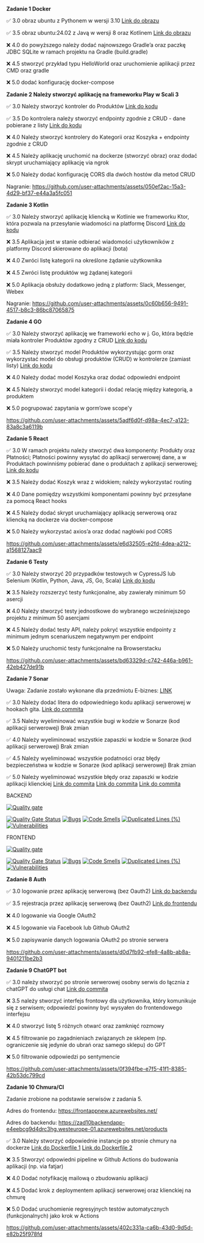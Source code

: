 **Zadanie 1 Docker**

✅ 3.0 obraz ubuntu z Pythonem w wersji 3.10 [Link do obrazu](https://hub.docker.com/repository/docker/michalharasim/zad1/tags/latest/sha256-9547de1a949110c025e0ed0a745632f699f3e4ae064b0be8885b009031903b16)

✅ 3.5 obraz ubuntu:24.02 z Javą w wersji 8 oraz Kotlinem [Link do obrazu](https://hub.docker.com/repository/docker/michalharasim/zad1/tags/latest/sha256-9547de1a949110c025e0ed0a745632f699f3e4ae064b0be8885b009031903b16)

❌ 4.0 do powyższego należy dodać najnowszego Gradle’a oraz paczkę JDBC
SQLite w ramach projektu na Gradle (build.gradle)

❌ 4.5 stworzyć przykład typu HelloWorld oraz uruchomienie aplikacji
przez CMD oraz gradle

❌ 5.0 dodać konfigurację docker-compose



**Zadanie 2 Należy stworzyć aplikację na frameworku Play w Scali 3**

✅ 3.0 Należy stworzyć kontroler do Produktów [Link do kodu](https://github.com/michalharasim/e-biznes-uj-class/tree/main/zad2)

✅ 3.5 Do kontrolera należy stworzyć endpointy zgodnie z CRUD - dane
pobierane z listy [Link do kodu](https://github.com/michalharasim/e-biznes-uj-class/tree/main/zad2)

❌ 4.0 Należy stworzyć kontrolery do Kategorii oraz Koszyka + endpointy
zgodnie z CRUD

❌ 4.5 Należy aplikację uruchomić na dockerze (stworzyć obraz) oraz dodać
skrypt uruchamiający aplikację via ngrok

❌ 5.0 Należy dodać konfigurację CORS dla dwóch hostów dla metod CRUD


Nagranie: https://github.com/user-attachments/assets/050ef2ac-15a3-4d29-bf37-e44a3a5fc051




**Zadanie 3 Kotlin**

✅ 3.0 Należy stworzyć aplikację kliencką w Kotlinie we frameworku Ktor,
która pozwala na przesyłanie wiadomości na platformę Discord [Link do kodu](https://github.com/michalharasim/e-biznes-uj-class/tree/main/zad3/src/main/kotlin)

❌ 3.5 Aplikacja jest w stanie odbierać wiadomości użytkowników z
platformy Discord skierowane do aplikacji (bota)

❌ 4.0 Zwróci listę kategorii na określone żądanie użytkownika

❌ 4.5 Zwróci listę produktów wg żądanej kategorii

❌ 5.0 Aplikacja obsłuży dodatkowo jedną z platform: Slack, Messenger,
Webex

Nagranie: https://github.com/user-attachments/assets/0c60b656-9491-4517-b8c3-86bc87065875

**Zadanie 4 GO**

✅ 3.0 Należy stworzyć aplikację we frameworki echo w j. Go, która będzie miała kontroler Produktów zgodny z CRUD [Link do kodu](https://github.com/michalharasim/e-biznes-uj-class/blob/main/zad4/routes/routes.go)

✅ 3.5 Należy stworzyć model Produktów wykorzystując gorm oraz wykorzystać model do obsługi produktów (CRUD) w kontrolerze (zamiast listy) [Link do kodu](https://github.com/michalharasim/e-biznes-uj-class/blob/main/zad4/models/product.go)

❌ 4.0 Należy dodać model Koszyka oraz dodać odpowiedni endpoint

❌ 4.5 Należy stworzyć model kategorii i dodać relację między kategorią, a produktem

❌ 5.0 pogrupować zapytania w gorm’owe scope'y


https://github.com/user-attachments/assets/5adf6d0f-d98a-4ec7-a123-83a8c3a6119b


**Zadanie 5 React**

✅ 3.0 W ramach projektu należy stworzyć dwa komponenty: Produkty oraz
Płatności; Płatności powinny wysyłać do aplikacji serwerowej dane, a w
Produktach powinniśmy pobierać dane o produktach z aplikacji
serwerowej; [Link do kodu]([https://github.com/michalharasim/e-biznes-uj-class/blob/main/zad4/routes/routes.go](https://github.com/michalharasim/e-biznes-uj-class/tree/main/zad5))

❌ 3.5 Należy dodać Koszyk wraz z widokiem; należy wykorzystać routing

❌ 4.0 Dane pomiędzy wszystkimi komponentami powinny być przesyłane za
pomocą React hooks

❌ 4.5 Należy dodać skrypt uruchamiający aplikację serwerową oraz
kliencką na dockerze via docker-compose

❌ 5.0 Należy wykorzystać axios’a oraz dodać nagłówki pod CORS

https://github.com/user-attachments/assets/e6d32505-e2fd-4dea-a212-a1568127aac9

**Zadanie 6 Testy**

✅ 3.0 Należy stworzyć 20 przypadków testowych w CypressJS lub Selenium
(Kotlin, Python, Java, JS, Go, Scala) [Link do kodu](https://github.com/michalharasim/e-biznes-uj-class/blob/main/zad6/frontend/src/tests/test_all.py)

❌ 3.5 Należy rozszerzyć testy funkcjonalne, aby zawierały minimum 50
asercji

❌ 4.0 Należy stworzyć testy jednostkowe do wybranego wcześniejszego
projektu z minimum 50 asercjami

❌ 4.5 Należy dodać testy API, należy pokryć wszystkie endpointy z
minimum jednym scenariuszem negatywnym per endpoint

❌ 5.0 Należy uruchomić testy funkcjonalne na Browserstacku

https://github.com/user-attachments/assets/bd63329d-c742-446a-b961-42eb427de91b

**Zadanie 7 Sonar**

Uwaga: Zadanie zostało wykonane dla przedmiotu E-biznes: [LINK](https://github.com/michalharasim/e-biznes-uj-class/tree/main/zad6)

✅ 3.0 Należy dodać litera do odpowiedniego kodu aplikacji serwerowej w hookach gita. [Link do commita](https://github.com/michalharasim/e-biznes-uj-class/blob/main/zad6/pre-commit)

✅ 3.5 Należy wyeliminować wszystkie bugi w kodzie w Sonarze (kod aplikacji serwerowej) Brak zmian

✅ 4.0 Należy wyeliminować wszystkie zapaszki w kodzie w Sonarze (kod aplikacji serwerowej) Brak zmian

✅ 4.5 Należy wyeliminować wszystkie podatności oraz błędy bezpieczeństwa w kodzie w Sonarze (kod aplikacji serwerowej) Brak zmian

✅ 5.0 Należy wyeliminować wszystkie błędy oraz zapaszki w kodzie aplikacji klienckiej [Link do commita](https://github.com/michalharasim/e-biznes-uj-class/commit/3fc9e3e1f5fd106d62654244e92e00c3263f5801)
[Link do commita](https://github.com/michalharasim/e-biznes-uj-class/commit/a313b1f254a1ca528ac7971fee1324923d2f8766)
[Link do commita](https://github.com/michalharasim/e-biznes-uj-class/commit/70f35c206cd8d6cb1a21cbc38a82aabbec534e3c)

BACKEND

[![Quality gate](https://sonarcloud.io/api/project_badges/quality_gate?project=ebiznes_backend)](https://sonarcloud.io/summary/new_code?id=ebiznes_backend)

[![Quality Gate Status](https://sonarcloud.io/api/project_badges/measure?project=ebiznes_backend&metric=alert_status)](https://sonarcloud.io/summary/new_code?id=ebiznes_backend)
[![Bugs](https://sonarcloud.io/api/project_badges/measure?project=ebiznes_backend&metric=bugs)](https://sonarcloud.io/summary/new_code?id=ebiznes_backend)
[![Code Smells](https://sonarcloud.io/api/project_badges/measure?project=ebiznes_backend&metric=code_smells)](https://sonarcloud.io/summary/new_code?id=ebiznes_backend)
[![Duplicated Lines (%)](https://sonarcloud.io/api/project_badges/measure?project=ebiznes_backend&metric=duplicated_lines_density)](https://sonarcloud.io/summary/new_code?id=ebiznes_backend)
[![Vulnerabilities](https://sonarcloud.io/api/project_badges/measure?project=ebiznes_backend&metric=vulnerabilities)](https://sonarcloud.io/summary/new_code?id=ebiznes_backend)

FRONTEND

[![Quality gate](https://sonarcloud.io/api/project_badges/quality_gate?project=ebiznes_frontend)](https://sonarcloud.io/summary/new_code?id=ebiznes_frontend)

[![Quality Gate Status](https://sonarcloud.io/api/project_badges/measure?project=ebiznes_frontend&metric=alert_status)](https://sonarcloud.io/summary/new_code?id=ebiznes_frontend)
[![Bugs](https://sonarcloud.io/api/project_badges/measure?project=ebiznes_frontend&metric=bugs)](https://sonarcloud.io/summary/new_code?id=ebiznes_frontend)
[![Code Smells](https://sonarcloud.io/api/project_badges/measure?project=ebiznes_frontend&metric=code_smells)](https://sonarcloud.io/summary/new_code?id=ebiznes_frontend)
[![Duplicated Lines (%)](https://sonarcloud.io/api/project_badges/measure?project=ebiznes_frontend&metric=duplicated_lines_density)](https://sonarcloud.io/summary/new_code?id=ebiznes_frontend)
[![Vulnerabilities](https://sonarcloud.io/api/project_badges/measure?project=ebiznes_frontend&metric=vulnerabilities)](https://sonarcloud.io/summary/new_code?id=ebiznes_frontend)

**Zadanie 8 Auth**

✅ 3.0 logowanie przez aplikację serwerową (bez Oauth2) [Link do backendu](https://github.com/michalharasim/e-biznes-uj-class/blob/main/zad8/backend/server.go)

✅ 3.5 rejestracja przez aplikację serwerową (bez Oauth2) [Link do frontendu](https://github.com/michalharasim/e-biznes-uj-class/blob/main/zad8/frontend/src/components/AuthForm.jsx)

❌ 4.0 logowanie via Google OAuth2

❌ 4.5 logowanie via Facebook lub Github OAuth2

❌ 5.0 zapisywanie danych logowania OAuth2 po stronie serwera

https://github.com/user-attachments/assets/d0d7fb92-efe8-4a8b-ab8a-9401211be2b3


**Zadanie 9 ChatGPT bot**

✅ 3.0 należy stworzyć po stronie serwerowej osobny serwis do łącznia z chatGPT do usługi chat [Link do commita](https://github.com/michalharasim/e-biznes-uj-class/blob/main/zad9/chat.py)

❌ 3.5 należy stworzyć interfejs frontowy dla użytkownika, który komunikuje się z serwisem; odpowiedzi powinny być wysyałen do frontendowego interfejsu

❌ 4.0 stworzyć listę 5 różnych otwarć oraz zamknięć rozmowy

❌ 4.5 filtrowanie po zagadnieniach związanych ze sklepem (np. ograniczenie się jedynie do ubrań oraz samego sklepu) do GPT

❌ 5.0 filtrowanie odpowiedzi po sentymencie

https://github.com/user-attachments/assets/0f394fbe-e7f5-41f1-8385-42b53dc799cd

**Zadanie 10 Chmura/CI**

Zadanie zrobione na podstawie serwisów z zadania 5.

Adres do frontendu: https://frontappnew.azurewebsites.net/

Adres do backendu: https://zad10backendapp-e4eebcg9d4drc3hg.westeurope-01.azurewebsites.net/products

✅ 3.0 Należy stworzyć odpowiednie instancje po stronie chmury na
dockerze [Link do Dockerfile 1](https://github.com/michalharasim/e-biznes-uj-class/blob/main/zad10/frontend/Dockerfile)
[Link do Dockerfile 2](https://github.com/michalharasim/e-biznes-uj-class/blob/main/zad10/backend/Dockerfile)

❌ 3.5 Stworzyć odpowiedni pipeline w Github Actions do budowania aplikacji (np. via fatjar)

❌ 4.0 Dodać notyfikację mailową o zbudowaniu aplikacji

❌ 4.5 Dodać krok z deploymentem aplikacji serwerowej oraz klienckiej na chmurę

❌ 5.0 Dodać uruchomienie regresyjnych testów automatycznych (funkcjonalnych) jako krok w Actions

https://github.com/user-attachments/assets/402c331a-ca6b-43d0-9d5d-e82b25f978fd
